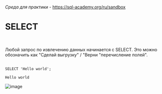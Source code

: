 *Среда для практики* - https://sql-academy.org/ru/sandbox
<br>

# SELECT
<br>

Любой запрос по извлечению данных начинается с SELECT. Это можно обозначить как "Сделай выгрузку" / "Верни "перечисление полей".  
<br>

```
SELECT 'Hello world';
```
```
Hello world
```
![image](https://github.com/Korablinr22/SQL_summary/assets/164523311/ff355474-e8da-499b-922e-3266177d25f1)

